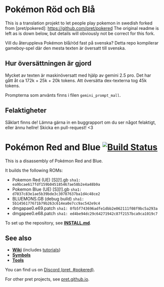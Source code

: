 # Pokémon Röd och Blå
This is a translation projekt to let people play pokemon in swedish forked from [pret/pokered]: https://github.com/pret/pokered
The original readme is left as is down below, but details will obviously not be correct for this fork.

Vill du återuppleva Pokémon blå/röd fast på svenska? Detta repo kompilerar gameboy-spel där den mesta texten är översatt till svenska. 


## Hur översättningen är gjord
Mycket av texten är maskinöversatt med hjälp av gemini 2.5 pro. Det har gått åt ca 172k + 25k + 20k tokens.
Att översätta dex-texterna tog 45k tokens.


Prompterna som använts finns i filen `gemini_prompt_mall`. 


## Felaktigheter
Såklart finns de! Lämna gärna in en buggrapport om du ser något felaktigt, eller ännu hellre! Skicka en pull-request! <3 


# Pokémon Red and Blue [![Build Status][ci-badge]][ci]

This is a disassembly of Pokémon Red and Blue.

It builds the following ROMs:

- Pokemon Red (UE) [S][!].gb `sha1: ea9bcae617fdf159b045185467ae58b2e4a48b9a`
- Pokemon Blue (UE) [S][!].gb `sha1: d7037c83e1ae5b39bde3c30787637ba1d4c48ce2`
- BLUEMONS.GB (debug build) `sha1: 5b1456177671b79b263c614ea0e7cc9ac542e9c4`
- dmgapae0.e69.patch `sha1: 0fb5f743696adfe1dbb2e062111f08f9bc5a293a`
- dmgapee0.e68.patch `sha1: ed4be94dc29c64271942c87f2157bca9ca1019c7`

To set up the repository, see [**INSTALL.md**](INSTALL.md).


## See also

- [**Wiki**][wiki] (includes [tutorials][tutorials])
- [**Symbols**][symbols]
- [**Tools**][tools]

You can find us on [Discord (pret, #pokered)](https://discord.gg/d5dubZ3).

For other pret projects, see [pret.github.io](https://pret.github.io/).

[wiki]: https://github.com/pret/pokered/wiki
[tutorials]: https://github.com/pret/pokered/wiki/Tutorials
[symbols]: https://github.com/pret/pokered/tree/symbols
[tools]: https://github.com/pret/gb-asm-tools
[ci]: https://github.com/pret/pokered/actions
[ci-badge]: https://github.com/pret/pokered/actions/workflows/main.yml/badge.svg
